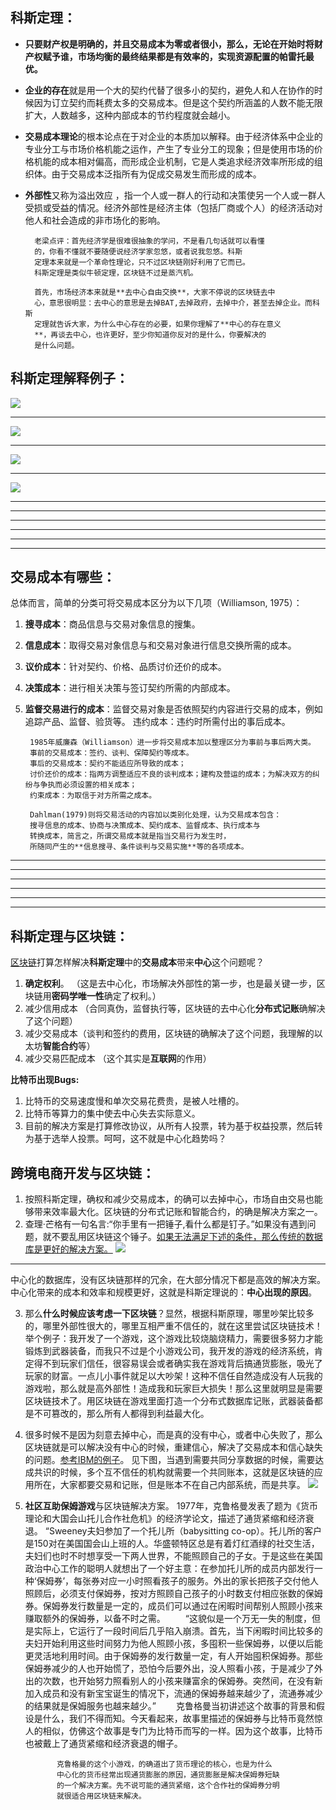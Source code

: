 ## 科斯定理：
* **只要财产权是明确的，并且交易成本为零或者很小，那么，无论在开始时将财产权赋予谁，市场均衡的最终结果都是有效率的，实现资源配置的帕雷托最优。**
* **企业的存在**就是用一个大的契约代替了很多小的契约，避免人和人在协作的时候因为订立契约而耗费太多的交易成本。但是这个契约所涵盖的人数不能无限扩大，人数越多，这种内部成本的节约程度就会越小。
* **交易成本理论**的根本论点在于对企业的本质加以解释。由于经济体系中企业的专业分工与市场价格机能之运作，产生了专业分工的现象；但是使用市场的价格机能的成本相对偏高，而形成企业机制，它是人类追求经济效率所形成的组织体。由于交易成本泛指所有为促成交易发生而形成的成本。
* **外部性**又称为溢出效应 ，指一个人或一群人的行动和决策使另一个人或一群人受损或受益的情况。经济外部性是经济主体（包括厂商或个人）的经济活动对他人和社会造成的非市场化的影响。

        老梁点评：首先经济学是很难很抽象的学问，不是看几句话就可以看懂
        的，你看不懂就不要随便说经济学家忽悠，或者说我忽悠。科斯
        定理本来就是一个革命性理论，只不过区块链刚好利用了它而已。
        科斯定理是类似牛顿定理，区块链不过是蒸汽机。
        
        首先，市场经济本来就是**去中心自由交换**，大家不停说的区块链去中 
        心，意思很明显：去中心的意思是去掉BAT,去掉政府，去掉中介，甚至去掉企业。而科斯
        定理就告诉大家，为什么中心存在的必要，如果你理解了**中心的存在意义
        **，再谈去中心，也许更好，至少你知道你反对的是什么，你要解决的
        是什么问题。

 

## 科斯定理解释例子：
![](https://box.kancloud.cn/c724be4d0e5e7ff02dcf9fb81da296be_1028x640.png)

* * * * *

![](https://box.kancloud.cn/1d26b69afd553a87d82050799d844cda_996x507.png)

* * * * *

![](https://box.kancloud.cn/be9e7b139de9ee1a0c4eeb8dc7d2b1fb_995x576.png)

* * * * *

![](https://box.kancloud.cn/908510f43d4eada6b1567af13856440b_960x605.png)

* * * * *






* * * * *

* * * * *

* * * * *

* * * * *

* * * * *

## 交易成本有哪些：
总体而言，简单的分类可将交易成本区分为以下几项（Williamson, 1975）：
1. **搜寻成本**：商品信息与交易对象信息的搜集。
2. **信息成本**：取得交易对象信息与和交易对象进行信息交换所需的成本。
3. **议价成本**：针对契约、价格、品质讨价还价的成本。
4. **决策成本**：进行相关决策与签订契约所需的内部成本。
5. **监督交易进行的成本**：监督交易对象是否依照契约内容进行交易的成本，例如追踪产品、监督、验货等。 违约成本：违约时所需付出的事后成本。

        1985年威廉森（Williamson）进一步将交易成本加以整理区分为事前与事后两大类。
        事前的交易成本：签约、谈判、保障契约等成本。
        事后的交易成本：契约不能适应所导致的成本；
        讨价还价的成本：指两方调整适应不良的谈判成本；建构及营运的成本；为解决双方的纠纷与争执而必须设置的相关成本；
        约束成本：为取信于对方所需之成本。

        Dahlman(1979)则将交易活动的内容加以类别化处理，认为交易成本包含：
        搜寻信息的成本、协商与决策成本、契约成本、监督成本、执行成本与
        转换成本，简言之，所谓交易成本就是指当交易行为发生时，
        所随同产生的**信息搜寻、条件谈判与交易实施**等的各项成本。
        

* * * * *

* * * * *

* * * * *

* * * * *

* * * * *

* * * * *

        
## 科斯定理与区块链：
[区块链](http://www.ruanyifeng.com/blog/2017/12/blockchain-tutorial.html)打算怎样解决**科斯定理**中的**交易成本**带来**中心**这个问题呢？
1. **确定权利**。  （这是去中心化，市场解决外部性的第一步，也是最关键一步，区块链用**密码学唯一性**确定了权利。）
2. 减少信用成本  （合同真伪，监督执行等，区块链的去中心化**分布式记账**确解决了这个问题）
3. 减少交易成本（谈判和签约的费用，区块链的确解决了这个问题，我理解的以太坊**智能合约**等）
4. 减少交易匹配成本  （这个其实是**互联网**的作用）

**比特币出现Bugs:**
1. 比特币的交易速度慢和单次交易花费贵，是被人吐槽的。
2. 比特币等算力的集中使去中心失去实际意义。
3. 目前的解决方案是打算修改协议，从所有人投票，转为基于权益投票，然后转为基于选举人投票。呵呵，这不就是中心化趋势吗？

## 跨境电商开发与区块链：
1. 按照科斯定理，确权和减少交易成本，的确可以去掉中心，市场自由交易也能够带来效率最大化。区块链的分布式记账和智能合约，的确是解决方案之一。
2. 查理·芒格有一句名言:“你手里有一把锤子,看什么都是钉子。”如果没有遇到问题，就不要乱用区块链这个锤子。[如果无法满足下述的条件，那么传统的数据库是更好的解决方案。](http://www.ruanyifeng.com/blog/2017/12/blockchain-tutorial.html)
![](https://box.kancloud.cn/0a4d8c02c8192e1da6eb0c96b02a7590_526x463.png)

* * * * *

中心化的数据库，没有区块链那样的冗余，在大部分情况下都是高效的解决方案。中心化带来的成本和效率和规模更好，这就是科斯定理说的：**中心出现的原因**。

3. 那么**什么时候应该考虑一下区块链**？显然，根据科斯原理，哪里吵架比较多的，哪里外部性很大的，哪里互相严重不信任的，就在这里尝试区块链技术！举个例子：我开发了一个游戏，这个游戏比较烧脑烧精力，需要很多努力才能锻炼到武器装备，而我只不过是个小游戏公司，我开发的游戏的经济系统，肯定得不到玩家们信任，很容易误会或者确实我在游戏背后搞通货膨胀，吸光了玩家的财富。一点儿小事件就足以大吵架！这种不信任自然造成没有人玩我的游戏啦，那么就是高外部性！造成我和玩家巨大损失！那么这里就明显是需要区块链技术了。用区块链在游戏里面打造一个分布式数据库记账，武器装备都是不可篡改的，那么所有人都得到利益最大化。
4. 很多时候不是因为刻意去掉中心，而是真的没有中心，或者中心失败了，那么区块链就是可以解决没有中心的时候，重建信心，解决了交易成本和信心缺失的问题。[参考IBM的例子](https://www.ibm.com/developerworks/community/blogs/3302cc3b-074e-44da-90b1-5055f1dc0d9c/entry/%E6%88%91%E5%92%8C%E4%BD%A0%E4%B9%8B%E9%97%B4%E7%9A%84%E4%BF%A1%E4%BB%BB_%E7%BC%BA%E4%BA%86%E4%B8%80%E4%B8%AA%E5%8C%BA%E5%9D%97%E9%93%BE%E7%9A%84%E8%B7%9D%E7%A6%BB?lang=en)。
见下图，当遇到需要共同分享数据的时候，需要达成共识的时候，多个互不信任的机构就需要一个共同账本，这就是区块链的应用所在，大家都要交易和记账，但是账本不在自己内部系统，而是共享。
![](https://box.kancloud.cn/cc975f4996585c3e2544fff27595f8dc_640x1065.png)
6. **社区互助保姆游戏**与区块链解决方案。
1977年，克鲁格曼发表了题为《货币理论和大国会山托儿合作社危机》的经济学论文，描述了通货紧缩和经济衰退。
“Sweeney夫妇参加了一个托儿所（babysitting co-op）。托儿所的客户是150对在美国国会山上班的人。华盛顿特区总是有着灯红酒绿的社交生活，夫妇们也时不时想享受一下两人世界，不能照顾自己的子女。于是这些在美国政治中心工作的聪明人就想出了一个好主意：在参加托儿所的成员内部发行一种‘保姆券’，每张券对应一小时照看孩子的服务。外出的家长把孩子交付他人照顾后，必须支付保姆券，按对方照顾自己孩子的小时数支付相应张数的保姆券。保姆券发行数量是一定的，成员们可以通过在闲暇时间帮别人照顾小孩来赚取额外的保姆券，以备不时之需。
　　“这貌似是一个万无一失的制度，但是实际上，它运行了一段时间后几乎陷入崩溃。首先，当下闲暇时间比较多的夫妇开始利用这些时间努力为他人照顾小孩，多囤积一些保姆券，以便以后能更灵活地利用时间。由于保姆券的发行数量一定，有人开始囤积保姆券。那些保姆券减少的人也开始慌了，恐怕今后要外出，没人照看小孩，于是减少了外出的次数，也开始努力照看别人的小孩来赚富余的保姆券。突然间，在没有新加入成员和没有新宝宝诞生的情况下，流通的保姆券越来越少了，流通券减少的结果就是保姆服务也越来越少。”
　　克鲁格曼当初讲述这个故事的背景和假设是什么，我们不得而知。今天看起来，故事里描述的保姆券与比特币竟然惊人的相似，仿佛这个故事是专门为比特币而写的一样。因为这个故事，比特币也被戴上了通货紧缩和经济衰退的帽子。
  
  
              克鲁格曼的这个小游戏，的确道出了货币理论的核心，也是为什么
              中心化的货币经常出现通货膨胀的原因，通货膨胀是解决保姆券短缺
              的一个解决方案。先不说可能的通货紧缩，这个合作社的保姆券分明
              就很适合用区块链来解决。
